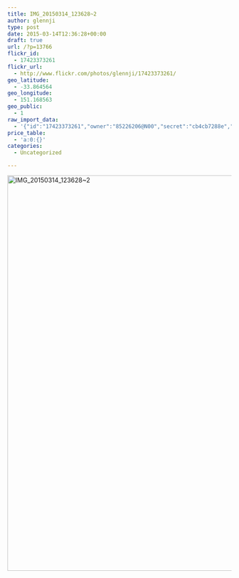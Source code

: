 ```yaml
---
title: IMG_20150314_123628~2
author: glennji
type: post
date: 2015-03-14T12:36:28+00:00
draft: true
url: /?p=13766
flickr_id:
  - 17423373261
flickr_url:
  - http://www.flickr.com/photos/glennji/17423373261/
geo_latitude:
  - -33.864564
geo_longitude:
  - 151.168563
geo_public:
  - 1
raw_import_data:
  - '{"id":"17423373261","owner":"85226206@N00","secret":"cb4cb7288e","server":"8696","farm":9,"title":"IMG_20150314_123628~2","ispublic":0,"isfriend":0,"isfamily":0,"description":{"_content":""},"dateupload":"1431088108","lastupdate":"1431088119","datetaken":"2015-03-14 12:36:28","datetakengranularity":"0","datetakenunknown":"0","ownername":"glennji","tags":"","machine_tags":"","originalsecret":"9b9659a278","originalformat":"jpg","latitude":"-33.864564","longitude":"151.168563","accuracy":"16","context":0,"place_id":"5KOVdmxWULhNCg5v","woeid":"7225623","geo_is_family":0,"geo_is_friend":0,"geo_is_contact":0,"geo_is_public":0,"media":"photo","media_status":"ready","url_o":"https://farm9.staticflickr.com/8696/17423373261_9b9659a278_o.jpg","height_o":"4208","width_o":"3120"}'
price_table:
  - 'a:0:{}'
categories:
  - Uncategorized

---
```

<p class="flickr-image">
  <a href="http://www.flickr.com/photos/glennji/17423373261/" class="flickr-link"><img src="/wp-content/uploads/2015/03/17423373261_9b9659a278_o-759x1024.jpg" width="660" height="890" alt="IMG_20150314_123628~2" class="keyring-img" /></a>
</p>

